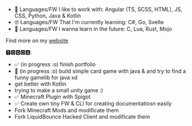- 🌱 Languages/FW I like to work with: Angular (TS, SCSS, HTML), JS, CSS, Python, Java & Kotlin
- 🤓 Languages/FW That I'm currently learning: C#, Go, Svelte
- 💫 Languages/FW I wanna learn in the future: C, Lua, Rust, Mojo

Find more on my [website](http://shuka.rip)

🆃🅾🅳🅾🆂:
- ✅ (in progress :o) finish portfolio
- 🚧 (in progress :o) build simple card game with java & and try to find a funny gamelib for java xd
- get better with Kotlin
- trying to make a small unity game :)
- ✅ Minecraft Plugin with Spigot
- ✅ Create own tiny FW & CLI for creating documentatiosn easily
- Fork Minecraft Mods and modificate them
- Fork LiquidBounce Hacked Client and modificate them
